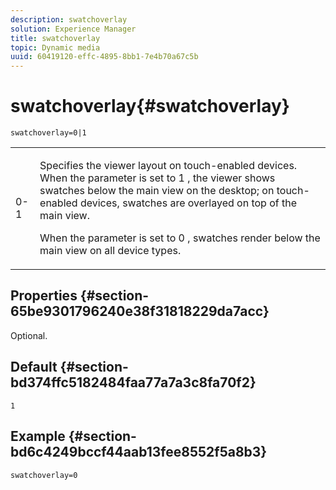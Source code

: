```yaml
---
description: swatchoverlay
solution: Experience Manager
title: swatchoverlay
topic: Dynamic media
uuid: 60419120-effc-4895-8bb1-7e4b70a67c5b
---
```


# swatchoverlay{#swatchoverlay}

 `swatchoverlay=0|1`

<table id="table_9B98C97485DD4DEB8A6ECBCE8DF6B886"> 
 <tbody> 
  <tr> 
   <td colname="col1"> <p> <span class="codeph"> 0-1 </span> </p> </td> 
   <td colname="col2"> <p>Specifies the viewer layout on touch-enabled devices. When the parameter is set to <span class="codeph"> 1 </span>, the viewer shows swatches below the main view on the desktop; on touch-enabled devices, swatches are overlayed on top of the main view. </p> <p>When the parameter is set to <span class="codeph"> 0 </span>, swatches render below the main view on all device types. </p> </td> 
  </tr> 
 </tbody> 
</table>

## Properties {#section-65be9301796240e38f31818229da7acc}

Optional.

## Default {#section-bd374ffc5182484faa77a7a3c8fa70f2}

`1`

## Example {#section-bd6c4249bccf44aab13fee8552f5a8b3}

`swatchoverlay=0` 
